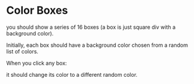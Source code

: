 # Color Boxes

you should show a series of 16 boxes (a box is just square div with a background color).

Initially, each box should have a background color chosen from a random list of colors.

When you click any box:

it should change its color to a different random color.
